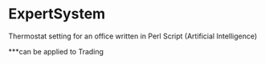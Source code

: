 # ExpertSystem
Thermostat setting for an office written in Perl Script  (Artificial Intelligence)

***can be applied to Trading
